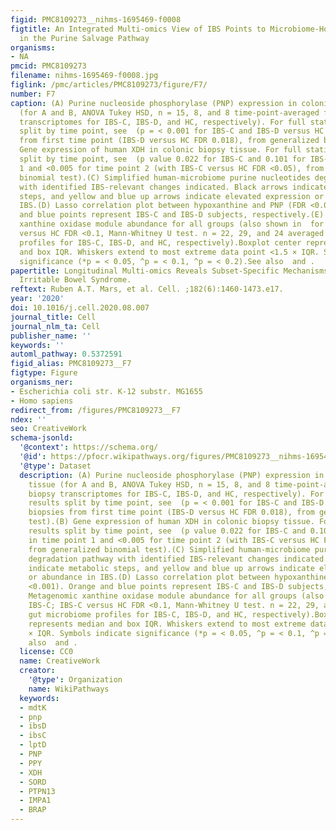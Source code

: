 ```yaml
---
figid: PMC8109273__nihms-1695469-f0008
figtitle: An Integrated Multi-omics View of IBS Points to Microbiome-Host Interactions
  in the Purine Salvage Pathway
organisms:
- NA
pmcid: PMC8109273
filename: nihms-1695469-f0008.jpg
figlink: /pmc/articles/PMC8109273/figure/F7/
number: F7
caption: (A) Purine nucleoside phosphorylase (PNP) expression in colonic biopsy tissue
  (for A and B, ANOVA Tukey HSD, n = 15, 8, and 8 time-point-averaged female biopsy
  transcriptomes for IBS-C, IBS-D, and HC, respectively). For full statistical results
  split by time point, see  (p = < 0.001 for IBS-C and IBS-D versus HC for biopsies
  from first time point (IBS-D versus HC FDR 0.018), from generalized binomial test).(B)
  Gene expression of human XDH in colonic biopsy tissue. For full statistical results
  split by time point, see  (p value 0.022 for IBS-C and 0.101 for IBS-D in time point
  1 and <0.005 for time point 2 (with IBS-C versus HC FDR <0.05), from generalized
  binomial test).(C) Simplified human-microbiome purine nucleotides degradation pathway
  with identified IBS-relevant changes indicated. Black arrows indicate metabolic
  steps, and yellow and blue up arrows indicate elevated expression or abundance in
  IBS.(D) Lasso correlation plot between hypoxanthine and PNP (FDR <0.001). Orange
  and blue points represent IBS-C and IBS-D subjects, respectively.(E) Metagenomic
  xanthine oxidase module abundance for all groups (also shown in  for IBS-C; IBS-C
  versus HC FDR <0.1, Mann-Whitney U test. n = 22, 29, and 24 averaged gut microbiome
  profiles for IBS-C, IBS-D, and HC, respectively).Boxplot center represents median
  and box IQR. Whiskers extend to most extreme data point <1.5 × IQR. Symbols indicate
  significance (*p = < 0.05, ^p = < 0.1, ^p = < 0.2).See also  and .
papertitle: Longitudinal Multi-omics Reveals Subset-Specific Mechanisms Underlying
  Irritable Bowel Syndrome.
reftext: Ruben A.T. Mars, et al. Cell. ;182(6):1460-1473.e17.
year: '2020'
doi: 10.1016/j.cell.2020.08.007
journal_title: Cell
journal_nlm_ta: Cell
publisher_name: ''
keywords: ''
automl_pathway: 0.5372591
figid_alias: PMC8109273__F7
figtype: Figure
organisms_ner:
- Escherichia coli str. K-12 substr. MG1655
- Homo sapiens
redirect_from: /figures/PMC8109273__F7
ndex: ''
seo: CreativeWork
schema-jsonld:
  '@context': https://schema.org/
  '@id': https://pfocr.wikipathways.org/figures/PMC8109273__nihms-1695469-f0008.html
  '@type': Dataset
  description: (A) Purine nucleoside phosphorylase (PNP) expression in colonic biopsy
    tissue (for A and B, ANOVA Tukey HSD, n = 15, 8, and 8 time-point-averaged female
    biopsy transcriptomes for IBS-C, IBS-D, and HC, respectively). For full statistical
    results split by time point, see  (p = < 0.001 for IBS-C and IBS-D versus HC for
    biopsies from first time point (IBS-D versus HC FDR 0.018), from generalized binomial
    test).(B) Gene expression of human XDH in colonic biopsy tissue. For full statistical
    results split by time point, see  (p value 0.022 for IBS-C and 0.101 for IBS-D
    in time point 1 and <0.005 for time point 2 (with IBS-C versus HC FDR <0.05),
    from generalized binomial test).(C) Simplified human-microbiome purine nucleotides
    degradation pathway with identified IBS-relevant changes indicated. Black arrows
    indicate metabolic steps, and yellow and blue up arrows indicate elevated expression
    or abundance in IBS.(D) Lasso correlation plot between hypoxanthine and PNP (FDR
    <0.001). Orange and blue points represent IBS-C and IBS-D subjects, respectively.(E)
    Metagenomic xanthine oxidase module abundance for all groups (also shown in  for
    IBS-C; IBS-C versus HC FDR <0.1, Mann-Whitney U test. n = 22, 29, and 24 averaged
    gut microbiome profiles for IBS-C, IBS-D, and HC, respectively).Boxplot center
    represents median and box IQR. Whiskers extend to most extreme data point <1.5
    × IQR. Symbols indicate significance (*p = < 0.05, ^p = < 0.1, ^p = < 0.2).See
    also  and .
  license: CC0
  name: CreativeWork
  creator:
    '@type': Organization
    name: WikiPathways
  keywords:
  - mdtK
  - pnp
  - ibsD
  - ibsC
  - lptD
  - PNP
  - PPY
  - XDH
  - SORD
  - PTPN13
  - IMPA1
  - BRAP
---
```

